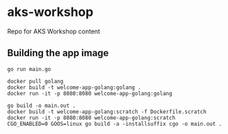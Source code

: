 # aks-workshop
Repo for AKS Workshop content

## Building the app image

```
go run main.go
```
```
docker pull golang
docker build -t welcome-app-golang:golang .
docker run -it -p 8080:8080 welcome-app-golang:golang
```
```
go build -o main.out .
docker build -t welcome-app-golang:scratch -f Dockerfile.scratch
docker run -it -p 8080:8080 welcome-app-golang:scratch
CGO_ENABLED=0 GOOS=linux go build -a -installsuffix cgo -o main.out .
```